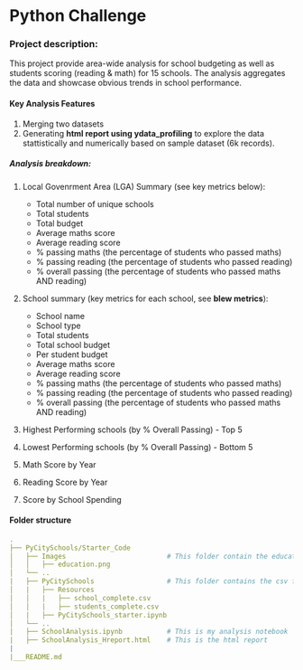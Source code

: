 # Python Challenge
### Project description:
This project provide area-wide analysis for school budgeting as well as students scoring (reading & math) for 15 schools. The analysis aggregates the data and showcase obvious trends in school performance.
#### Key Analysis Features
1. Merging two datasets
2. Generating **html report using ydata_profiling** to explore the data stattistically and numerically based on sample dataset (6k records). 


#####  Analysis breakdown: 
1. Local Govenrment Area (LGA) Summary (see key metrics below):
    * Total number of unique schools
    * Total students
    * Total budget
    * Average maths score
    * Average reading score
    * % passing maths (the percentage of students who passed maths)
    * % passing reading (the percentage of students who passed reading)
    * % overall passing (the percentage of students who passed maths AND reading)

2. School summary (key metrics for each school, see **blew metrics**):
    * School name
    * School type
    * Total students
    * Total school budget
    * Per student budget
    * Average maths score
    * Average reading score
    * % passing maths (the percentage of students who passed maths)
    * % passing reading (the percentage of students who passed reading)
    * % overall passing (the percentage of students who passed maths AND reading)
3. Highest Performing schools (by % Overall Passing) - Top 5
4. Lowest Performing schools (by % Overall Passing) - Bottom 5
5. Math Score by Year
6. Reading Score by Year
7. Score by School Spending


#### Folder structure
``` yml
.
├── PyCitySchools/Starter_Code
│   ├── Images                         # This folder contain the education.png image
│   │   ├── education.png    
│   └── ..                  
|   ├── PyCitySchools                  # This folder contains the csv files and starter code
│   |   ├── Resources
│   │   |   ├── school_complete.csv
│   │   |   ├── students_complete.csv        
│   |   ├── PyCitySchools_starter.ipynb            
│   └── ..
|   ├── SchoolAnalysis.ipynb           # This is my analysis notebook            
|   ├── SchoolAnalysis_Hreport.html    # This is the html report           
|              
|___README.md
``` 
